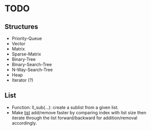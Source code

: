 TODO
====

Structures
----------
* Priority-Queue
* Vector
* Matrix
* Sparse-Matrix
* Binary-Tree
* Binary-Search-Tree
* N-Way-Search-Tree
* Heap
* Iterator (?)


List
----
 * Function: ll_sub(...): create a sublist from a given list.
 * Make [list](https://github.com/bezeredi/libdstructs/blob/master/src/list.c)
   add/remove faster by comparing index with list size then iterate through the
   list forward/backward for addition/removal accordingly.

